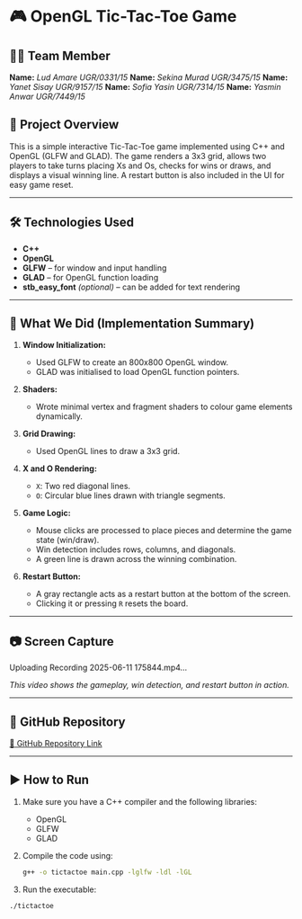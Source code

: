 # 🎮 OpenGL Tic-Tac-Toe Game

## 👨‍💻 Team Member
**Name:** *Lud Amare  UGR/0331/15*
**Name:** *Sekina Murad  UGR/3475/15*
**Name:** *Yanet Sisay  UGR/9157/15*
**Name:** *Sofia Yasin  UGR/7314/15*
**Name:** *Yasmin Anwar  UGR/7449/15*

## 📌 Project Overview

This is a simple interactive Tic-Tac-Toe game implemented using C++ and OpenGL (GLFW and GLAD). The game renders a 3x3 grid, allows two players to take turns placing Xs and Os, checks for wins or draws, and displays a visual winning line. A restart button is also included in the UI for easy game reset.

---

## 🛠️ Technologies Used

- **C++**
- **OpenGL**
- **GLFW** – for window and input handling
- **GLAD** – for OpenGL function loading
- **stb_easy_font** *(optional)* – can be added for text rendering

---

## 🧠 What We Did (Implementation Summary)

1. **Window Initialization:**
   - Used GLFW to create an 800x800 OpenGL window.
   - GLAD was initialised to load OpenGL function pointers.

2. **Shaders:**
   - Wrote minimal vertex and fragment shaders to colour game elements dynamically.

3. **Grid Drawing:**
   - Used OpenGL lines to draw a 3x3 grid.

4. **X and O Rendering:**
   - `X`: Two red diagonal lines.
   - `O`: Circular blue lines drawn with triangle segments.

5. **Game Logic:**
   - Mouse clicks are processed to place pieces and determine the game state (win/draw).
   - Win detection includes rows, columns, and diagonals.
   - A green line is drawn across the winning combination.

6. **Restart Button:**
   - A gray rectangle acts as a restart button at the bottom of the screen.
   - Clicking it or pressing `R` resets the board.

---

## 📷 Screen Capture

Uploading Recording 2025-06-11 175844.mp4…

*This video shows the gameplay, win detection, and restart button in action.*

---

## 🔗 GitHub Repository

[🔗 GitHub Repository Link](https://github.com/Y-S-B/OpenGL.git)

---

## ▶️ How to Run

1. Make sure you have a C++ compiler and the following libraries:
   - OpenGL
   - GLFW
   - GLAD

2. Compile the code using:

   ```bash
   g++ -o tictactoe main.cpp -lglfw -ldl -lGL

3. Run the executable:


  ```bash
  ./tictactoe
